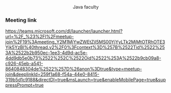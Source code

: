 <div align="center">Java faculty</div>

### Meeting link
https://teams.microsoft.com/dl/launcher/launcher.html?url=%2F_%23%2Fl%2Fmeetup-join%2F19%3Ameeting_Y2M1MjYwZWEtZjI5MS00YjYyLTk2MjMtOTRhOTE3Yjk5YzBl%40thread.v2%2F0%3Fcontext%3D%257B%2522Tid%2522%253A%2522b2b950ec-1ee3-4d9d-ac5e-4dd9db5e0b73%2522%252C%2522Oid%2522%253A%2522b9cb09a8-c926-45eb-a541-8640848304de%2522%257D%26anon%3Dtrue&type=meetup-join&deeplinkId=259f1a68-f54a-44e0-8415-319b5d1c9188&directDl=true&msLaunch=true&enableMobilePage=true&suppressPrompt=true
